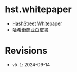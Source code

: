 # hst.whitepaper

* [HashStreet Whitepaper](hst.whitepaper-en.md) 
* [哈希街商业白皮書](hst.whitepaper-cn.md)

# Revisions
* `v0.1`: 2024-09-14
